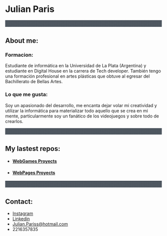 # Julian Paris

<div>
    <img src="img/Guardaanim2.gif" alt="Guarda">
</div>



## About me:

  ### Formacion:
<p> Estudiante de informática en la Universidad de La Plata (Argentina) y estudiante en Digital House en la carrera de Tech developer.
    También tengo una formación profesional en artes plásticas que obtuve al egresar del Bachillerato de Bellas Artes. </p>
 
    
  ### Lo que me gusta:  
<p> Soy un apasionado del desarrollo, me encanta dejar volar mi creatividad y utilizar la informática para materializar todo aquello 
    que se crea en mi mente, particularmente soy un fanático de los videojuegos y sobre todo de crearlos. </p>
    
<div>
    <img src="img/Guardaanim2.gif# alt="Guarda">
</div>
                                               
## My lastest repos:                                              
 
 * #### [WebGames Proyects](https://github.com/JulianPariss/WebGames)
 * #### [WebPages Proyects](https://github.com/JulianPariss/WebPages)                                            
                                                         
<div>
    <img src="img/Guardaanim2.gif# alt="Guarda">
</div>   

## Contact: 
 * [Instagram](https://www.instagram.com/julian_pariss/)
 * [Linkedin](https://www.linkedin.com/in/julian-paris-1ab483218/)
 * Julian.Pariss@hotmail.com
 * 2216357835
